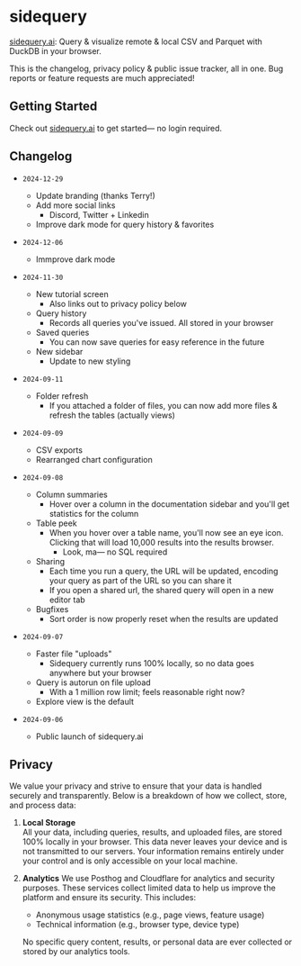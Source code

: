 # sidequery

[sidequery.ai](https://sidequery.ai): Query & visualize remote & local CSV and Parquet with DuckDB in your browser. 

This is the changelog, privacy policy & public issue tracker, all in one. Bug reports or feature requests are much appreciated!

## Getting Started
Check out [sidequery.ai](https://sidequery.ai) to get started— no login required. 

## Changelog
- `2024-12-29`
  - Update branding (thanks Terry!)
  - Add more social links
    - Discord, Twitter + Linkedin
  - Improve dark mode for query history & favorites

- `2024-12-06`
  - Immprove dark mode

- `2024-11-30`
  - New tutorial screen
    - Also links out to privacy policy below
  - Query history
    - Records all queries you've issued. All stored in your browser
  - Saved queries
    - You can now save queries for easy reference in the future
  - New sidebar
    - Update to new styling

- `2024-09-11`
  - Folder refresh
    - If you attached a folder of files, you can now add more files & refresh the tables (actually views)

- `2024-09-09`
  - CSV exports
  - Rearranged chart configuration

- `2024-09-08`
  - Column summaries
    - Hover over a column in the documentation sidebar and you'll get statistics for the column
  - Table peek
    - When you hover over a table name, you'll now see an eye icon. Clicking that will load 10,000 results into the results browser.
      - Look, ma— no SQL required
  - Sharing
    - Each time you run a query, the URL will be updated, encoding your query as part of the URL so you can share it
    - If you open a shared url, the shared query will open in a new editor tab
  - Bugfixes
    - Sort order is now properly reset when the results are updated

- `2024-09-07`
  - Faster file "uploads"
    - Sidequery currently runs 100% locally, so no data goes anywhere but your browser
  - Query is autorun on file upload
    - With a 1 million row limit; feels reasonable right now?
  - Explore view is the default

- `2024-09-06`
  - Public launch of sidequery.ai

## Privacy

We value your privacy and strive to ensure that your data is handled securely and transparently. Below is a breakdown of how we collect, store, and process data:

1. **Local Storage**  
   All your data, including queries, results, and uploaded files, are stored 100% locally in your browser. This data never leaves your device and is not transmitted to our servers. Your information remains entirely under your control and is only accessible on your local machine.

2. **Analytics**
   We use Posthog and Cloudflare for analytics and security purposes. These services collect limited data to help us improve the platform and ensure its security. This includes:
   - Anonymous usage statistics (e.g., page views, feature usage)
   - Technical information (e.g., browser type, device type)

   No specific query content, results, or personal data are ever collected or stored by our analytics tools.

